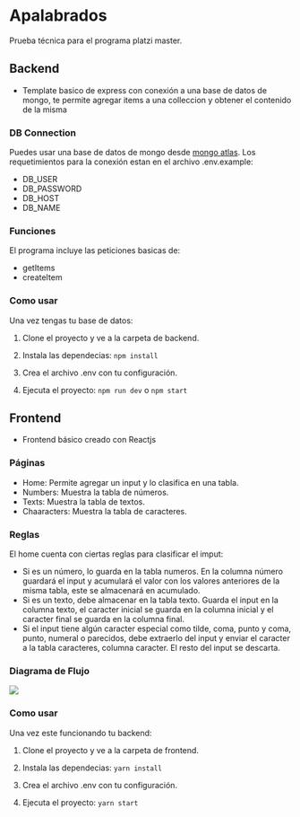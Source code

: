 # Apalabrados
Prueba técnica para el programa platzi master.

## Backend

- Template basico de express con conexión a una base de datos de mongo, te permite agregar items a una colleccion y obtener el contenido de la misma
### DB Connection

Puedes usar una base de datos de mongo desde  [mongo atlas](http:/https://www.mongodb.com/cloud/atlas/ "mongo atlas").
Los requetimientos para la conexión estan en el archivo .env.example:
- DB_USER
- DB_PASSWORD
- DB_HOST
- DB_NAME

### Funciones

El programa incluye las peticiones basicas de: 
- getItems 
- createItem

### Como usar
Una vez tengas tu base de datos:

1. Clone el proyecto y ve a la carpeta de backend.
	
2. Instala las dependecias:
	`npm install`
	
3. Crea el archivo .env con tu configuración.
4. Ejecuta el proyecto:
	`npm run dev` o `npm start`

## Frontend

- Frontend básico creado con Reactjs

### Páginas

* Home: Permite agregar un input y lo clasifica en una tabla.
* Numbers: Muestra la tabla de números.
* Texts: Muestra la tabla de textos.
* Chaaracters: Muestra la tabla de caracteres.

### Reglas

El home cuenta con ciertas reglas para clasificar el imput:

- Si es un número, lo guarda en la tabla numeros. En la columna número guardará el input y acumulará el valor con los valores anteriores de la misma tabla, este se almacenará en acumulado.
- Si es un texto, debe almacenar en la tabla texto. Guarda el input en la columna texto, el caracter inicial se guarda en la columna inicial y el caracter final se guarda en la columna final.
- Si el input tiene algún caracter especial como tilde, coma, punto y coma, punto, numeral o parecidos, debe extraerlo del input y enviar el caracter a la tabla caracteres, columna caracter. El resto del input se descarta.


### Diagrama de Flujo

![](https://i.imgur.com/NO2M6zh.png)

### Como usar

Una vez este funcionando tu backend: 

1. Clone el proyecto y ve a la carpeta de frontend.
	
2. Instala las dependecias:
	`yarn install`
	
3. Crea el archivo .env con tu configuración.
4. Ejecuta el proyecto:
	`yarn start`

